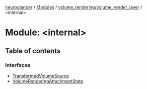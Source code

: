 [neuroglancer](../README.md) / [Modules](../modules.md) / [volume\_rendering/volume\_render\_layer](volume_rendering_volume_render_layer.md) / <internal\>

# Module: <internal\>

## Table of contents

### Interfaces

- [TransformedVolumeSource](../interfaces/volume_rendering_volume_render_layer._internal_.TransformedVolumeSource.md)
- [VolumeRenderingAttachmentState](../interfaces/volume_rendering_volume_render_layer._internal_.VolumeRenderingAttachmentState.md)
